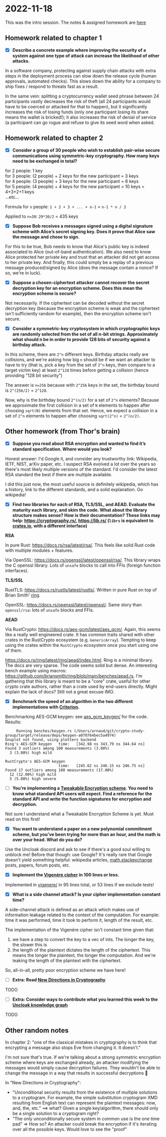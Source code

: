 # 2022-11-18

This was the intro session. The notes & assigned homework are [here](https://hackmd.io/@thor314/H12nS4SLj)

## Homework related to chapter 1
* [x] **Describe a concrete example where improving the security of a system against one type of attack can increase the likelihood of other attacks.**

In a software company, protecting against supply chain attacks with extra steps in the deployment process can slow down the release cycle (human approvals, automated checks). This slows down the ability for a company to ship fixes / respond to threats fast as a result.

In the same vein: splitting a cryptocurrency wallet seed phrase between 24 participants vastly decreases the risk of theft (all 24 participants would have to be coerced or attacked for that to happen), but it significantly increases the risk of losing funds (only one participant losing its share means the wallet is bricked!); it also increases the risk of denial of service (a participant can go rogue and refuse to give its seed word when asked.

## Homework related to chapter 2
* [x] **Consider a group of 30 people who wish to establish pair-wise secure communications using symmetric-key cryptography. How many keys need to be exchanged in total?**

for 2 people: 1 key  
for 3 people: (2 people) + 2 keys for the new participant = 3 keys  
for 4 people: (3 people) + 3 keys for the new participant = 6 keys  
for 5 people: (4 people) + 4 keys for the new participant = 10 keys = 4+3+2+1 keys  
...etc...

Formula for `n` people: `1 + 2 + 3 + ... + n-1` = `n-1 * n / 2`

Applied to `n=30`: `29*30/2` = 435 keys

* [x] **Suppose Bob receives a messages signed using a digital signature scheme with Alice’s secret signing key. Does it prove that Alice saw the message and chose to sign.**

For this to be true, Bob needs to know that Alice's public key is indeed associated to Alice (out-of-band authentication). We also need to know Alice protected her private key and trust that an attacker did not get access to her private key. And finally, this could simply be a replay of a previous message produced/signed by Alice (does the message contain a nonce? If so, we're in luck).

* [x] **Suppose a chosen-ciphertext attacker cannot recover the secret decryption key for an encryption scheme. Does this mean the encryption scheme is secure?**

Not necessarily. If the ciphertext can be decoded without the secret decryption key (because the encryption scheme is weak and the ciphertext isn't sufficiently random for example), then the encryption scheme isn't secure.

* [x] **Consider a symmetric-key cryptosystem in which cryptographic keys are randomly selected from the set of all n-bit strings. Approximately what should n be in order to provide 128 bits of security against a birthday attack.**

In this scheme, there are `2^n` different keys. Birthday attacks really are collisions, and we're asking how big `n` should be if we want an attacker to have to try (that is, pick a key from the set of `2^n` keys, then compare to a target victim key) at least `2^128` times before getting a collision (hence providing "128 bit security")

The answer is `n=256` because with `2^256` keys in the set, the birthday bound is `2^(256/2)` = `2^128`.

Now, why is the birthday bound `2^(n/2)` for a set of `2^n` elements? Because we approximate the first collision in a set of `N` elements to happen after choosing `sqrt(N)` elements from that set. Hence, we expect a collision in a set of `2^n` elements to happen after choosing `sqrt(2^n)` = `2^(n/2)`.

## Other homework (from Thor's brain)

* [x] **Suppose you read about RSA encryption and wanted to find it’s standard specification. Where would you look?**

Honest answer: I'd Google it, and consider any trustworthy link: Wikipedia, IETF, NIST, arXiv paper, etc. I suspect RSA evolved a lot over the years so there's most likely multiple versions of the standard. I'd consider the latest RSA standard the best if there are multiple available.

I did this just now, the most useful source is definitely wikipedia, which has a history, link to the different standards, and a solid explanation. Go wikipedia!

* [x] **Find two libraries for each of RSA, TLS/SSL, and AEAD. Evaluate the maturity each library, and skim the code. What about the library structure makes sense? How is their documentation? These links may help: https://cryptography.rs/, https://lib.rs/ (`librs` is equivalent to [crates.io](https://crates.io/), with a different interface)**

**RSA**

In pure Rust: https://docs.rs/rsa/latest/rsa/. This feels like solid Rust code with multiple modules + features.

Via OpenSSL: https://docs.rs/openssl/latest/openssl/rsa/. This library wraps the C openssl library. Lots of `unsafe` blocks to call into FFIs (foreign function interfaces).

**TLS/SSL**

RustTLS: https://docs.rs/rustls/latest/rustls/. Written in pure Rust on top of Brian Smith' [ring](https://github.com/briansmith/ring).

OpenSSL: https://docs.rs/openssl/latest/openssl/. Same story than `openssl/rsa`: lots of `unsafe` blocks and FFIs.

**AEAD**

Via RustCrypto: https://docs.rs/aes-gcm/latest/aes_gcm/. Again, this seems like a really well engineered crate. It has common traits shared with other crates in the RustCrypto ecosystem (e.g. `GenericArray`). Tempting to keep using the crates within the `RustCrypto` ecosystem once you start using one of them.

https://docs.rs/ring/latest/ring/aead/index.html. Ring is a minimal library. The docs are very sparse. The code seems solid but dense. An interesting bench example using macros: https://github.com/briansmith/ring/blob/main/benches/aead.rs. I'm gathering that this library is meant to be a "core" crate, useful for other crypto crate authors, rather than a crate used by end-users directly. Might explain the lack of docs? Still not a great excuse IMO.

* [x] **Benchmark the speed of an algorithm in the two different implementations with [Criterion](https://lib.rs/crates/criterion).**

Benchmarking AES-GCM keygen: see [aes_gcm_keygen/](./aes_gcm_keygen/) for the code. Results:
```
     Running benches/keygen.rs (/Users/arnaud/git/crypto-study-group/target/release/deps/keygen-a070764bec5a4974)
Gnuplot not found, using plotters backend
Ring's AES-GCM keygen   time:   [342.98 ns 343.79 ns 344.64 ns]                                  
Found 3 outliers among 100 measurements (3.00%)
  3 (3.00%) high mild

RustCrypto's AES-GCM keygen                                                                            
                        time:   [245.62 ns 246.15 ns 246.75 ns]
Found 17 outliers among 100 measurements (17.00%)
  12 (12.00%) high mild
  5 (5.00%) high severe
```

* [ ] **You’re implementing a [Tweakable Encryption scheme](https://en.wikipedia.org/wiki/Disk_encryption_theory). You need to know what standard API users will expect. Find a reference for the standard API and write the function signatures for encryption and decryption.**

Not sure I understand what a Tweakable Encryption Scheme is yet. Must read on this first!

* [x] **You want to understand a paper on a new polynomial commitment scheme, but you’ve been trying for more than an hour, and the math is over your head. What do you do?**

Use the Uncloak discord and ask to see if there's a good soul willing to unblock me! Before that though: use Google? It's really rare that Google doesn't yield something helpful: wikipedia articles, [math.stackexchange](https://math.stackexchange.com/) posts, papers, forum posts, etc.

* [x] **Implement the [Vigenère cipher](https://en.wikipedia.org/wiki/Vigen%C3%A8re_cipher) in 100 lines or less.**

Implemented in [vigenere/](./vigenere/) in 95 lines total, or 53 lines if we exclude tests!

* [x] **What is a side channel attack? Is your cipher implementation constant time?**

A side-channel attack is defined as an attack which makes use of information leakage related to the context of the computation. For example: time it was performed, time it took to perform it, length of the result, etc.

The implementation of the Vigenère cipher isn't constant time given that:
1) we have a step to convert the key to a vec of ints. The longer the key, the slower this is
2) the length of the plaintext dictates the length of the ciphertext. This means the longer the plaintext, the longer the computation. And we're leaking the length of the plaintext with the ciphertext.

So, all-in-all, pretty poor encryption scheme we have here!

* [ ] **Extra: Read [New Directions in Cryptography](https://ieeexplore.ieee.org/document/1055638)**

TODO

* [ ] **Extra: Consider ways to contribute what you learned this week to the [Uncloak knowledge graph](https://uncloak.org/)**

TODO

## Other random notes

In chapter 2: "one of the classical mistakes in cryptography is to think that encrypting a message also stops Eve from changing it. It doesn't."

I'm not sure that's true. If we're talking about a strong symmetric encryption scheme where keys are exchanged already, an attacker modifying the messages would simply cause decryption failures. They wouldn't be able to change the message in a way that results in successful decryptions :thinking:

In "New Directions in Cryptography":
* "Unconditional security results from the existence of multiple solutions to a cryptogram. For example, the simple substitution cryptogram XMD resulting from English text can represent the plaintext messages: now, and, the, etc." ==> what? Given a single key/algorithm, there should only be a single solution to a cryptogram right?
* "The only unconditionally secure system in common use is the one time pad" => How so? An attacker could break the encryption if it's iterating over all the possible keys. Would love to see the "proof"